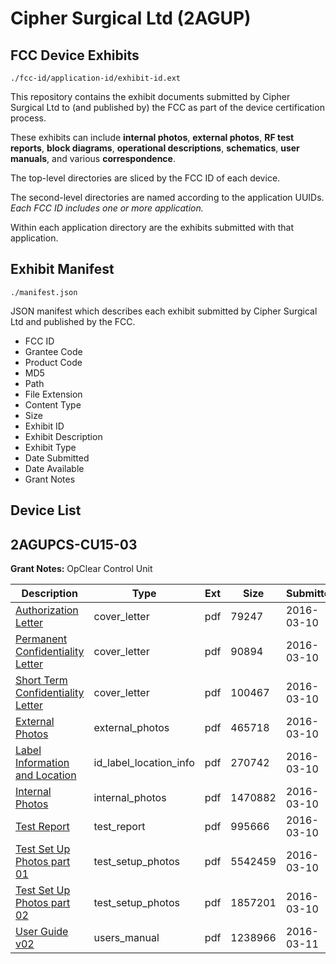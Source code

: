 # Cipher Surgical Ltd (2AGUP)
## FCC Device Exhibits

```
./fcc-id/application-id/exhibit-id.ext
```

This repository contains the exhibit documents submitted by Cipher Surgical Ltd to (and published by) the FCC as part of the device certification process.

These exhibits can include **internal photos**, **external photos**, **RF test reports**, **block diagrams**, **operational descriptions**, **schematics**, **user manuals**, and various **correspondence**.

The top-level directories are sliced by the FCC ID of each device.

The second-level directories are named according to the application UUIDs. *Each FCC ID includes one or more application.*

Within each application directory are the exhibits submitted with that application. 

## Exhibit Manifest

```
./manifest.json
```

JSON manifest which describes each exhibit submitted by Cipher Surgical Ltd and published by the FCC.

- FCC ID
- Grantee Code
- Product Code
- MD5
- Path
- File Extension
- Content Type
- Size
- Exhibit ID
- Exhibit Description
- Exhibit Type
- Date Submitted
- Date Available
- Grant Notes

## Device List
## 2AGUPCS-CU15-03
**Grant Notes:** OpClear Control Unit

| Description | Type | Ext | Size | Submitted | Available |
| ----------- | ---- | --- | ---- | --------- | --------- |
| [Authorization Letter](2AGUPCS-CU15-03/fd4bdb213601d966cd1210a495c23e29/2925272.pdf) | cover_letter | pdf | 79247 | 2016-03-10 | 2016-03-10 |
| [Permanent Confidentiality Letter](2AGUPCS-CU15-03/fd4bdb213601d966cd1210a495c23e29/2925273.pdf) | cover_letter | pdf | 90894 | 2016-03-10 | 2016-03-10 |
| [Short Term Confidentiality Letter](2AGUPCS-CU15-03/fd4bdb213601d966cd1210a495c23e29/2925274.pdf) | cover_letter | pdf | 100467 | 2016-03-10 | 2016-03-10 |
| [External Photos](2AGUPCS-CU15-03/fd4bdb213601d966cd1210a495c23e29/2925275.pdf) | external_photos | pdf | 465718 | 2016-03-10 | 2016-07-01 |
| [Label Information and Location](2AGUPCS-CU15-03/fd4bdb213601d966cd1210a495c23e29/2925277.pdf) | id_label_location_info | pdf | 270742 | 2016-03-10 | 2016-03-10 |
| [Internal Photos](2AGUPCS-CU15-03/fd4bdb213601d966cd1210a495c23e29/2925276.pdf) | internal_photos | pdf | 1470882 | 2016-03-10 | 2016-07-01 |
| [Test Report](2AGUPCS-CU15-03/fd4bdb213601d966cd1210a495c23e29/2925282.pdf) | test_report | pdf | 995666 | 2016-03-10 | 2016-03-10 |
| [Test Set Up Photos part 01](2AGUPCS-CU15-03/fd4bdb213601d966cd1210a495c23e29/2925283.pdf) | test_setup_photos | pdf | 5542459 | 2016-03-10 | 2016-07-01 |
| [Test Set Up Photos part 02](2AGUPCS-CU15-03/fd4bdb213601d966cd1210a495c23e29/2925284.pdf) | test_setup_photos | pdf | 1857201 | 2016-03-10 | 2016-07-01 |
| [User Guide v02](2AGUPCS-CU15-03/fd4bdb213601d966cd1210a495c23e29/2926522.pdf) | users_manual | pdf | 1238966 | 2016-03-11 | 2016-07-01 |
